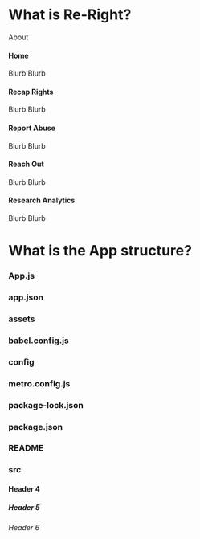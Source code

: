 <h1>What is Re-Right?</h1>
About

<h4>Home</h4>
Blurb Blurb

<h4>Recap Rights</h4>
Blurb Blurb

<h4>Report Abuse</h4>
Blurb Blurb

<h4>Reach Out</h4>
Blurb Blurb

<h4>Research Analytics</h4>
Blurb Blurb

<h1>What is the App structure?</h1>
<h3>App.js</h3>
<h3>app.json</h3>
<h3>assets</h3>
<h3>babel.config.js</h3>
<h3>config</h3>
<h3>metro.config.js</h3>
<h3>package-lock.json</h3>
<h3>package.json</h3>
<h3>README</h3>
<h3>src</h3>

<h4>Header 4</h4>
<h5>Header 5</h5>
<h6>Header 6</h6>
